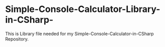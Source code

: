 # Simple-Console-Calculator-Library-in-CSharp-
This is Library file needed for my Simple-Console-Calculator-in-CSharp Repository.
